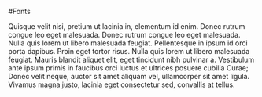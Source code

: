 #Fonts

Quisque velit nisi, pretium ut lacinia in, elementum id enim. Donec rutrum congue leo eget malesuada. Donec rutrum congue leo eget malesuada. Nulla quis lorem ut libero malesuada feugiat. Pellentesque in ipsum id orci porta dapibus. Proin eget tortor risus. Nulla quis lorem ut libero malesuada feugiat. Mauris blandit aliquet elit, eget tincidunt nibh pulvinar a. Vestibulum ante ipsum primis in faucibus orci luctus et ultrices posuere cubilia Curae; Donec velit neque, auctor sit amet aliquam vel, ullamcorper sit amet ligula. Vivamus magna justo, lacinia eget consectetur sed, convallis at tellus.